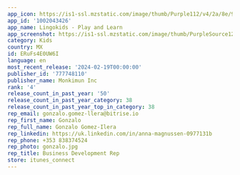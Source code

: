 ```yaml
---
app_icon: https://is1-ssl.mzstatic.com/image/thumb/Purple112/v4/2a/8e/90/2a8e9050-8502-cbd2-40aa-fd8c6b73283d/AppIconLisa-0-0-1x_U007epad-0-0-0-85-220.png/1024x1024bb.png
app_id: '1002043426'
app_name: Lingokids - Play and Learn
app_screenshot: https://is1-ssl.mzstatic.com/image/thumb/PurpleSource126/v4/8c/8f/5e/8c8f5e70-f441-bcac-3c67-26a85df11cf5/826609e4-07f5-4ac4-be61-013fced8c41b_5.5-Winning_Test_Set-Creative_refresh_localisation-EN-1.png/1242x2208bb.png
category: Kids
country: MX
id: ERuFs4E0UW6I
language: en
most_recent_release: '2024-02-19T00:00:00'
publisher_id: '777748110'
publisher_name: Monkimun Inc
rank: '4'
release_count_in_past_year: '50'
release_count_in_past_year_category: 38
release_count_in_past_year_top_in_category: 38
rep_email: gonzalo.gomez-llera@bitrise.io
rep_first_name: Gonzalo
rep_full_name: Gonzalo Gomez-Ilera
rep_linkedin: https://uk.linkedin.com/in/anna-magnussen-0977131b
rep_phone: +353 838374524
rep_photo: gonzalo.jpg
rep_title: Business Development Rep
store: itunes_connect
---
```

